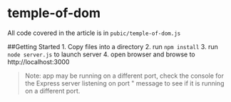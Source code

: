temple-of-dom
=============

All code covered in the article is in `pubic/temple-of-dom.js`

##Getting Started
	1. Copy files into a directory
	2. run `npm install`
	3. run `node server.js` to launch server
	4. open browser and browse to http://localhost:3000
> Note: app may be running on a different port, check the console for the Express server listening on port " message to see if it is running on a different port.
	
	 
	
